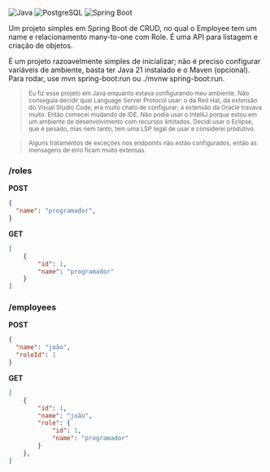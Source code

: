 ![Java](https://img.shields.io/badge/Java-21-red)
![PostgreSQL](https://img.shields.io/badge/PostgreSQL-Latest-blue)
![Spring Boot](https://img.shields.io/badge/Spring%20Boot-3.5.3-green)

Um projeto simples em Spring Boot de CRUD, no qual o Employee tem um name e relacionamento many-to-one com Role. É uma API para listagem e criação de objetos.

É um projeto razoavelmente simples de inicializar; não é preciso configurar variáveis de ambiente, basta ter Java 21 instalado e o Maven (opcional). Para rodar, use mvn spring-boot:run ou ./mvnw spring-boot:run.

> <sub> Eu fiz esse projeto em Java enquanto estava configurando meu ambiente. Não conseguia decidir qual Language Server Protocol usar: o da Red Hat, da extensão do Visual Studio Code, era muito chato de configurar; a extensão da Oracle travava muito. Então comecei mudando de IDE. Não podia usar o IntelliJ porque estou em um ambiente de desenvolvimento com recursos limitados. Decidi usar o Eclipse, que é pesado, mas nem tanto, tem uma LSP legal de usar e considerei produtivo. </sub>

> <sub>Alguns tratamentos de exceções nos endpoints não estão configurados, então as mensagens de erro ficam muito extensas.</sub>

### /roles
**POST**
```json
{
  "name": "programador",
}
```

**GET**
```json
[
    {
        "id": 1,
        "name": "programador"
    }
]
```

### /employees
**POST**
```json
{
  "name": "joão",
  "roleId": 1
}
```

**GET**
```json
[
    {
        "id": 1,
        "name": "joão",
        "role": {
            "id": 1,
            "name": "programador"
        }
    },
]
```

